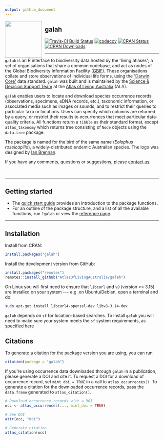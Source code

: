 ```yaml
---
output: github_document
---
```


<!-- README.md is generated from README.Rmd. Please edit that file -->



<img src="man/figures/logo.png" align="left" style="margin: 0px 10px 0px 0px;" alt="" width="120"/><h2>galah</h2>

[![Travis-CI Build Status](https://travis-ci.com/AtlasOfLivingAustralia/galah.svg?branch=master)](https://app.travis-ci.com/github/AtlasOfLivingAustralia/galah)
[![codecov](https://codecov.io/gh/AtlasOfLivingAustralia/galah/branch/master/graph/badge.svg)](https://codecov.io/github/AtlasOfLivingAustralia/galah?branch=master)
[![CRAN Status](https://www.r-pkg.org/badges/version/galah)](https://CRAN.R-project.org/package=galah)
[![CRAN Downloads](https://cranlogs.r-pkg.org/badges/grand-total/galah)](https://cran.r-project.org/package=galah)

---

`galah` is an R interface to biodiversity data hosted by the 'living atlases'; 
a set of organisations that share a common codebase, and act as nodes of the
Global Biodiversity Information Facility ([GBIF](https://www.gbif.org)). These 
organisations collate and store observations of individual life forms, using the 
['Darwin Core'](https://dwc.tdwg.org) data standard. `galah` was built and is 
maintained by the [Science & Decision Support Team](https://labs.ala.org.au) at 
the [Atlas of Living Australia](https://ala.org.au) (ALA).

`galah` enables users to locate and download species occurrence records (observations, 
specimens, eDNA records, etc.), taxonomic information, or associated media such 
as images or sounds, and to restrict their queries to particular taxa or
locations. Users can specify which columns are returned by a query, or restrict
their results to occurrences that meet particular data-quality criteria. All 
functions return a `tibble` as their standard format, except
`atlas_taxonomy` which returns tree consisting of `Node` objects using the 
`data.tree` package.

The package is named for the bird of the same name
(*Eolophus roseicapilla*), a widely-distributed endemic Australian species. The 
logo was designed by [Ian Brennan](http://www.iangbrennan.org/).

If you have any comments, questions or suggestions, please [contact us](mailto:support@ala.org.au).

<br>

---

## Getting started

- The [quick start guide](http://galah.ala.org.au/articles/quick_start_guide.html) provides an introduction to the package functions.
- For an outline of the package structure, and a list of all the available functions, run `?galah` or view the [reference page](http://galah.ala.org.au/index.html).

---

## Installation

Install from CRAN:

```r
install.packages("galah")
```

Install the development version from GitHub:

```r
install.packages("remotes")
remotes::install_github("AtlasOfLivingAustralia/galah")
```

On Linux you will first need to ensure that `libcurl` and `v8` (version <= 3.15) are installed on your system --- e.g. on Ubuntu/Debian, open a terminal and do:


```sh
sudo apt-get install libcurl4-openssl-dev libv8-3.14-dev
```

`galah` depends on `sf` for location-based searches. To install `galah` you will
need to make sure your system meets the `sf` system requirements, as specified
[here](https://cran.r-project.org/package=sf)


## Citations
To generate a citation for the package version you are using, you can run
```r
citation(package = "galah")
```
If you're using occurrence data downloaded through `galah` in a publication, please generate a DOI and cite it. 
To request a DOI for a download of occurrence record, set `mint_doi = TRUE` in a call to `atlas_occurrences()`.
To generate a citation for the downloaded occurrence records, pass the `data.frame`
generated to `atlas_citation()`.


```r
# Download occurrence records with a DOI 
occ <- atlas_occurrences(..., mint_doi = TRUE)

# See DOI
attr(occ, "doi")

# Generate citation
atlas_citation(occ)
```
